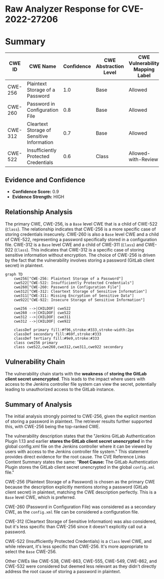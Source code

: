 # Raw Analyzer Response for CVE-2022-27206

# Summary
| CWE ID | CWE Name | Confidence | CWE Abstraction Level | CWE Vulnerability Mapping Label | CWE-Vulnerability Mapping Notes |
|---|---|---|---|---|---|
| CWE-256 | Plaintext Storage of a Password | 1.0 | Base | Allowed | Primary CWE |
| CWE-260 | Password in Configuration File | 0.8 | Base | Allowed | Secondary Candidate |
| CWE-312 | Cleartext Storage of Sensitive Information | 0.7 | Base | Allowed | Secondary Candidate |
| CWE-522 | Insufficiently Protected Credentials | 0.6 | Class | Allowed-with-Review | Secondary Candidate |

## Evidence and Confidence

*   **Confidence Score:** 0.9
*   **Evidence Strength:** HIGH

## Relationship Analysis
The primary CWE, CWE-256, is a `Base` level CWE that is a child of CWE-522 (`Class`). The relationship indicates that CWE-256 is a more specific case of storing credentials insecurely. CWE-260 is also a `Base` level CWE and a child of CWE-522, representing a password specifically stored in a configuration file. CWE-312 is a `Base` level CWE and a child of CWE-311 (`Class`) and CWE-922 (`Class`). This indicates that CWE-312 is a specific case of storing sensitive information without encryption. The choice of CWE-256 is driven by the fact that the vulnerability involves storing a password (GitLab client secret) in plaintext.

```mermaid
graph TD
    cwe256["CWE-256: Plaintext Storage of a Password"]
    cwe522["CWE-522: Insufficiently Protected Credentials"]
    cwe260["CWE-260: Password in Configuration File"]
    cwe312["CWE-312: Cleartext Storage of Sensitive Information"]
    cwe311["CWE-311: Missing Encryption of Sensitive Data"]
    cwe922["CWE-922: Insecure Storage of Sensitive Information"]
    
    cwe256 -->|CHILDOF| cwe522
    cwe260 -->|CHILDOF| cwe522
    cwe312 -->|CHILDOF| cwe311
    cwe312 -->|CHILDOF| cwe922
    
    classDef primary fill:#f96,stroke:#333,stroke-width:2px
    classDef secondary fill:#69f,stroke:#333
    classDef tertiary fill:#9e9,stroke:#333
    class cwe256 primary
    class cwe522,cwe260,cwe312,cwe311,cwe922 secondary
```

## Vulnerability Chain
The vulnerability chain starts with the **weakness** of **storing the GitLab client secret unencrypted**. This leads to the impact where users with access to the Jenkins controller file system can view the secret, potentially leading to unauthorized access to the GitLab instance.

## Summary of Analysis
The initial analysis strongly pointed to CWE-256, given the explicit mention of storing a password in plaintext. The retriever results further supported this, with CWE-256 being the top-ranked CWE.

The vulnerability description states that the "Jenkins GitLab Authentication Plugin 1.13 and earlier **stores the GitLab client secret unencrypted** in the global config.xml file on the Jenkins controller where it can be viewed by users with access to the Jenkins controller file system." This statement provides direct evidence for the root cause. The CVE Reference Links Content Summary states the same: "**Root Cause:** The GitLab Authentication Plugin stores the GitLab client secret unencrypted in the global `config.xml` file."

CWE-256 (Plaintext Storage of a Password) is chosen as the primary CWE because the description explicitly mentions storing a password (GitLab client secret) in plaintext, matching the CWE description perfectly. This is a `Base` level CWE, which is preferred.

CWE-260 (Password in Configuration File) was considered as a secondary CWE, as the `config.xml` file can be considered a configuration file.

CWE-312 (Cleartext Storage of Sensitive Information) was also considered, but it's less specific than CWE-256 since it doesn't explicitly call out a password.

CWE-522 (Insufficiently Protected Credentials) is a `Class` level CWE, and while relevant, it's less specific than CWE-256. It's more appropriate to select the `Base` CWE-256.

Other CWEs like CWE-538, CWE-863, CWE-555, CWE-549, CWE-862, and CWE-532 were considered but deemed less relevant as they didn't directly address the root cause of storing a password in plaintext.